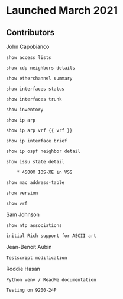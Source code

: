 # Launched March 2021 

## Contributors 

John Capobianco

    show access lists

    show cdp neighbors details

    show etherchannel summary

    show interfaces status
    
    show interfaces trunk

    show inventory

    show ip arp

    show ip arp vrf {{ vrf }}

    show ip interface brief

    show ip ospf neighbor detail

    show issu state detail

        * 4500X IOS-XE in VSS 

    show mac address-table

    show version

    show vrf

Sam Johnson

    show ntp associations 

    initial Rich support for ASCII art

Jean-Benoit Aubin

    Testscript modification

Roddie Hasan

    Python venv / ReadMe documentation
    
    Testing on 9200-24P

